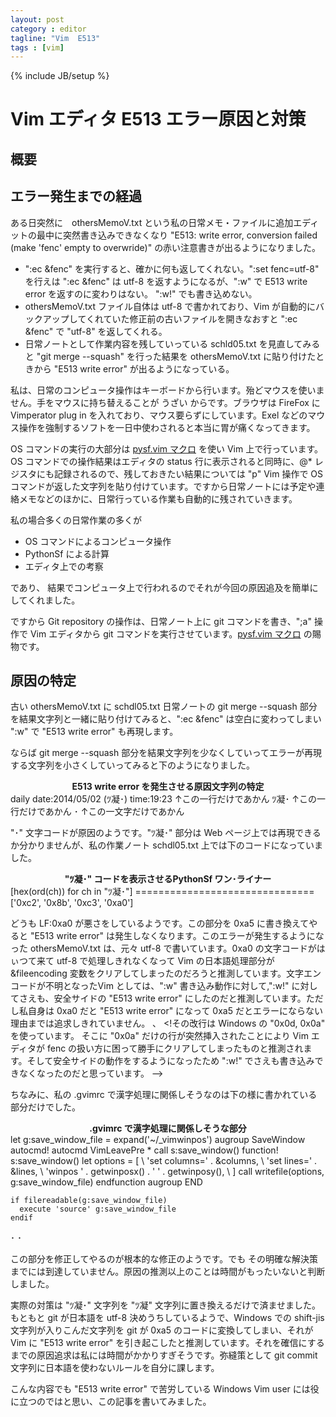 ```yaml
---
layout: post
category : editor
tagline: "Vim  E513"
tags : [vim]
---
```

{% include JB/setup %}

# Vim エディタ E513 エラー原因と対策 

## 概要

## エラー発生までの経過
ある日突然に　othersMemoV.txt という私の日常メモ・ファイルに追加エディットの最中に突然書き込みできなくなり "E513: write error, conversion failed (make 'fenc' empty to overwride)" の赤い注意書きが出るようになりました。

- ":ec &fenc" を実行すると、確かに何も返してくれない。":set fenc=utf-8" を行えは ":ec &fenc" は utf-8 を返すようになるが、":w" で E513 write error を返すのに変わりはない。 ":w!" でも書き込めない。
- othersMemoV.txt ファイル自体は utf-8 で書かれており、Vim が自動的にバックアップしてくれていた修正前の古いファイルを開きなおすと ":ec &fenc" で "utf-8" を返してくれる。
- 日常ノートとして作業内容を残していっている schld05.txt を見直してみると "git merge --squash" を行った結果を othersMemoV.txt に貼り付けたときから "E513 write error" が出るようになっている。

私は、日常のコンピュータ操作はキーボードから行います。殆どマウスを使いません。手をマウスに持ち替えることが うざい からです。ブラウザは FireFox に Vimperator plug in を入れており、マウス要らずにしています。Exel などのマウス操作を強制するソフトを一日中使わされると本当に胃が痛くなってきます。

OS コマンドの実行の大部分は [pysf.vim マクロ](files::/pysf/manual/one-liners.htm#%E2%96%A0%E2%96%A0%20PythonSf%20vim%20operation) を使い Vim 上で行っています。OS コマンドでの操作結果はエディタの status 行に表示されると同時に、@* レジスタにも記録されるので、残しておきたい結果については "p" Vim 操作で OS コマンドが返した文字列を貼り付けています。ですから日常ノートには予定や連絡メモなどのほかに、日常行っている作業も自動的に残されていきます。

私の場合多くの日常作業の多くが

- OS コマンドによるコンピュータ操作
- PythonSf による計算
- エディタ上での考察

であり、
結果でコンピュータ上で行われるのでそれが今回の原因追及を簡単にしてくれました。

ですから Git repository の操作は、日常ノート上に git コマンドを書き、";a" 操作で Vim エディタから git コマンドを実行させています。[pysf.vim マクロ](files::/pysf/manual/one-liners.htm#%E2%96%A0%E2%96%A0%20PythonSf%20vim%20operation) の賜物です。

## 原因の特定

古い othersMemoV.txt に schdl05.txt 日常ノートの git merge --squash 部分を結果文字列と一緒に貼り付けてみると、":ec &fenc" は空白に変わってしまい ":w" で "E513 write error" も再現します。

ならば git merge --squash 部分を結果文字列を少なくしていってエラーが再現する文字列を小さくしていってみると下のようになりました。

<center><b>E513 write error を発生させる原因文字列の特定</b></center>
    daily date:2014/05/02 (ﾂ凝･) time:19:23
    ↑この一行だけであかん
    ﾂ凝･
    ↑この一行だけであかん
    ･
    ↑この一文字だけであかん

"･" 文字コードが原因のようです。"ﾂ凝･" 部分は Web ページ上では再現できるか分かりませんが、私の作業ノート schdl05.txt 上では下のコードになっていました。

<center><b>"ﾂ凝･" コードを表示させるPythonSf ワン･ライナー</b></center>
    [hex(ord(ch)) for ch in "ﾂ凝･"]
    ===============================
    ['0xc2', '0x8b', '0xc3', '0xa0']

どうも LF:0xa0 が悪さをしているようです。この部分を 0xa5 に書き換えてやると "E513 write error" は発生しなくなります。このエラーが発生するようになった othersMemoV.txt は、元々 utf-8 で書いています。0xa0 の文字コードがはぃつて来て utf-8 で処理しきれなくなって Vim の日本語処理部分が &fileencoding 変数をクリアしてしまったのだろうと推測しています。文字エンコードが不明となったVim としては、":w" 書き込み動作に対して,":w!" に対してさえも、安全サイドの "E513 write error" にしたのだと推測しています。ただし私自身は 0xa0 だと "E513 write error" になって 0xa5 だとエラーにならない理由までは追求しきれていません。
、
<!その改行は Windows の "0x0d, 0x0a" を使っています。 そこに "0x0a" だけの行が突然挿入されたことにより Vim エディタが fenc の扱い方に困って勝手にクリアしてしまったものと推測されます。そして安全サイドの動作をするようになったため ":w!" でさえも書き込みできなくなったのだと思っています。
-->

ちなみに、私の .gvimrc で漢字処理に関係しそうなのは下の様に書かれている部分だけでした。

<center><b>.gvimrc で漢字処理に関係しそうな部分</b></center>
    let g:save_window_file = expand('~/_vimwinpos')
    augroup SaveWindow
      autocmd!
      autocmd VimLeavePre * call s:save_window()
      function! s:save_window()
        let options = [
          \ 'set columns=' . &columns,
          \ 'set lines=' . &lines,
          \ 'winpos ' . getwinposx() . ' ' . getwinposy(),
          \ ]
        call writefile(options, g:save_window_file)
      endfunction
    augroup END

    if filereadable(g:save_window_file)
      execute 'source' g:save_window_file
    endif

･
･

この部分を修正してやるのが根本的な修正のようです。でも その明確な解決策までには到達していません。原因の推測以上のことは時間がもったいないと判断しました。

実際の対策は "ﾂ凝･" 文字列を "ﾂ凝" 文字列に置き換えるだけで済ませました。もともと git が日本語を utf-8 決めうちしているようで、Windows での shift-jis 文字列が入りこんだ文字列を git が 0xa5 のコードに変換してしまい、それが Vim に "E513 write error" を引き起こしたと推測しています。それを確信にするまでの原因追求は私には時間がかかりすぎそうです。弥縫策として git commit 文字列に日本語を使わないルールを自分に課します。


こんな内容でも "E513 write error" で苦労している Windows Vim user には役に立つのではと思い、この記事を書いてみました。
